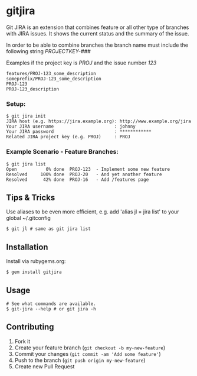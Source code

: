 # gitjira

Git JIRA is an extension that combines feature or all other type of branches
with JIRA issues. It shows the current status and the summary of the issue.

In order to be able to combine branches the branch name must include the following
string _PROJECTKEY-###_

Examples if the project key is _PROJ_ and the issue number _123_

    features/PROJ-123_some_description
    someprefix/PROJ-123_some_description
    PROJ-123
    PROJ-123_description

### Setup:

    $ git jira init
    JIRA host (e.g. https://jira.example.org): http://www.example.org/jira
    Your JIRA username                       : johnny
    Your JIRA password                       : ************
    Related JIRA project key (e.g. PROJ)     : PROJ


### Example Scenario - Feature Branches:

    $ git jira list
    Open           0% done  PROJ-123  - Implement some new feature
    Resolved     100% done  PROJ-20   - And yet another feature
    Resolved      42% done  PROJ-16   - Add /features page

## Tips & Tricks

Use aliases to be even more efficient, e.g. add 'alias jl = jira list' to your global ~/.gitconfig

    $ git jl # same as git jira list

## Installation

Install via rubygems.org:

    $ gem install gitjira

## Usage

    # See what commands are available.
    $ git-jira --help # or git jira -h

## Contributing

1. Fork it
2. Create your feature branch (`git checkout -b my-new-feature`)
3. Commit your changes (`git commit -am 'Add some feature'`)
4. Push to the branch (`git push origin my-new-feature`)
5. Create new Pull Request

